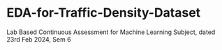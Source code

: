 # EDA-for-Traffic-Density-Dataset
Lab Based Continuous Assessment for Machine Learning Subject, dated 23rd Feb 2024, Sem 6
